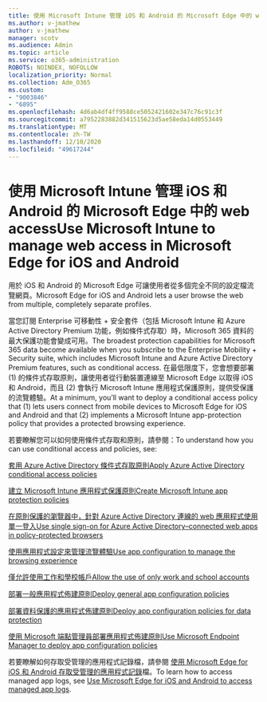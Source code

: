 ```yaml
---
title: 使用 Microsoft Intune 管理 iOS 和 Android 的 Microsoft Edge 中的 web access
ms.author: v-jmathew
author: v-jmathew
manager: scotv
ms.audience: Admin
ms.topic: article
ms.service: o365-administration
ROBOTS: NOINDEX, NOFOLLOW
localization_priority: Normal
ms.collection: Adm_O365
ms.custom:
- "9003846"
- "6895"
ms.openlocfilehash: 4d6ab4df4ff9588ce5052421602e347c76c91c3f
ms.sourcegitcommit: a7952283882d341515623d5ae58eda14d0553449
ms.translationtype: MT
ms.contentlocale: zh-TW
ms.lasthandoff: 12/10/2020
ms.locfileid: "49617244"
---
```

# <a name="use-microsoft-intune-to-manage-web-access-in-microsoft-edge-for-ios-and-android"></a><span data-ttu-id="c4c6e-102">使用 Microsoft Intune 管理 iOS 和 Android 的 Microsoft Edge 中的 web access</span><span class="sxs-lookup"><span data-stu-id="c4c6e-102">Use Microsoft Intune to manage web access in Microsoft Edge for iOS and Android</span></span>

<span data-ttu-id="c4c6e-103">用於 iOS 和 Android 的 Microsoft Edge 可讓使用者從多個完全不同的設定檔流覽網頁。</span><span class="sxs-lookup"><span data-stu-id="c4c6e-103">Microsoft Edge for iOS and Android lets a user browse the web from multiple, completely separate profiles.</span></span>

<span data-ttu-id="c4c6e-104">當您訂閱 Enterprise 可移動性 + 安全套件（包括 Microsoft Intune 和 Azure Active Directory Premium 功能，例如條件式存取）時，Microsoft 365 資料的最大保護功能會變成可用。</span><span class="sxs-lookup"><span data-stu-id="c4c6e-104">The broadest protection capabilities for Microsoft 365 data become available when you subscribe to the Enterprise Mobility + Security suite, which includes Microsoft Intune and Azure Active Directory Premium features, such as conditional access.</span></span> <span data-ttu-id="c4c6e-105">在最低限度下，您會想要部署 (1) 的條件式存取原則，讓使用者從行動裝置連線至 Microsoft Edge 以取得 iOS 和 Android，而且 (2) 會執行 Microsoft Intune 應用程式保護原則，提供受保護的流覽體驗。</span><span class="sxs-lookup"><span data-stu-id="c4c6e-105">At a minimum, you’ll want to deploy a conditional access policy that (1) lets users connect from mobile devices to Microsoft Edge for iOS and Android and that (2) implements a Microsoft Intune app-protection policy that provides a protected browsing experience.</span></span>

<span data-ttu-id="c4c6e-106">若要瞭解您可以如何使用條件式存取和原則，請參閱：</span><span class="sxs-lookup"><span data-stu-id="c4c6e-106">To understand how you can use conditional access and policies, see:</span></span>

[<span data-ttu-id="c4c6e-107">套用 Azure Active Directory 條件式存取原則</span><span class="sxs-lookup"><span data-stu-id="c4c6e-107">Apply Azure Active Directory conditional access policies</span></span>](https://go.microsoft.com/fwlink/?linkid=2132481)

[<span data-ttu-id="c4c6e-108">建立 Microsoft Intune 應用程式保護原則</span><span class="sxs-lookup"><span data-stu-id="c4c6e-108">Create Microsoft Intune app protection policies</span></span>](https://go.microsoft.com/fwlink/?linkid=2132651)

[<span data-ttu-id="c4c6e-109">在原則保護的瀏覽器中，針對 Azure Active Directory 連線的 web 應用程式使用單一登入</span><span class="sxs-lookup"><span data-stu-id="c4c6e-109">Use single sign-on for Azure Active Directory–connected web apps in policy-protected browsers</span></span>](https://go.microsoft.com/fwlink/?linkid=2132482)

[<span data-ttu-id="c4c6e-110">使用應用程式設定來管理流覽體驗</span><span class="sxs-lookup"><span data-stu-id="c4c6e-110">Use app configuration to manage the browsing experience</span></span>](https://go.microsoft.com/fwlink/?linkid=2132483)

[<span data-ttu-id="c4c6e-111">僅允許使用工作和學校帳戶</span><span class="sxs-lookup"><span data-stu-id="c4c6e-111">Allow the use of only work and school accounts</span></span>](https://go.microsoft.com/fwlink/?linkid=2132652)

[<span data-ttu-id="c4c6e-112">部署一般應用程式佈建原則</span><span class="sxs-lookup"><span data-stu-id="c4c6e-112">Deploy general app configuration policies</span></span>](https://go.microsoft.com/fwlink/?linkid=2132653)

[<span data-ttu-id="c4c6e-113">部署資料保護的應用程式佈建原則</span><span class="sxs-lookup"><span data-stu-id="c4c6e-113">Deploy app configuration policies for data protection</span></span>](https://go.microsoft.com/fwlink/?linkid=2132654)

[<span data-ttu-id="c4c6e-114">使用 Microsoft 端點管理員部署應用程式佈建原則</span><span class="sxs-lookup"><span data-stu-id="c4c6e-114">Use Microsoft Endpoint Manager to deploy app configuration policies</span></span>](https://go.microsoft.com/fwlink/?linkid=2132707)

<span data-ttu-id="c4c6e-115">若要瞭解如何存取受管理的應用程式記錄檔，請參閱 [使用 Microsoft Edge for iOS 和 Android 存取受管理的應用程式記錄](https://go.microsoft.com/fwlink/?linkid=2132578)檔。</span><span class="sxs-lookup"><span data-stu-id="c4c6e-115">To learn how to access managed app logs, see [Use Microsoft Edge for iOS and Android to access managed app logs](https://go.microsoft.com/fwlink/?linkid=2132578).</span></span>
